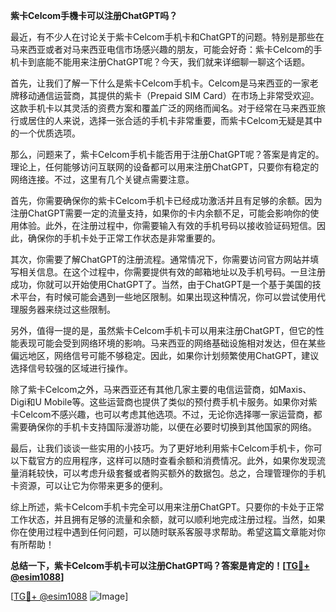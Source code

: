 **紫卡Celcom手機卡可以注册ChatGPT吗？**

最近，有不少人在讨论关于紫卡Celcom手机卡和ChatGPT的问题。特别是那些在马来西亚或者对马来西亚电信市场感兴趣的朋友，可能会好奇：紫卡Celcom的手机卡到底能不能用来注册ChatGPT呢？今天，我们就来详细聊一聊这个话题。

首先，让我们了解一下什么是紫卡Celcom手机卡。Celcom是马来西亚的一家老牌移动通信运营商，其提供的紫卡（Prepaid SIM Card）在市场上非常受欢迎。这款手机卡以其灵活的资费方案和覆盖广泛的网络而闻名。对于经常在马来西亚旅行或居住的人来说，选择一张合适的手机卡非常重要，而紫卡Celcom无疑是其中的一个优质选项。

那么，问题来了，紫卡Celcom手机卡能否用于注册ChatGPT呢？答案是肯定的。理论上，任何能够访问互联网的设备都可以用来注册ChatGPT，只要你有稳定的网络连接。不过，这里有几个关键点需要注意。

首先，你需要确保你的紫卡Celcom手机卡已经成功激活并且有足够的余额。因为注册ChatGPT需要一定的流量支持，如果你的卡内余额不足，可能会影响你的使用体验。此外，在注册过程中，你需要输入有效的手机号码以接收验证码短信。因此，确保你的手机卡处于正常工作状态是非常重要的。

其次，你需要了解ChatGPT的注册流程。通常情况下，你需要访问官方网站并填写相关信息。在这个过程中，你需要提供有效的邮箱地址以及手机号码。一旦注册成功，你就可以开始使用ChatGPT了。当然，由于ChatGPT是一个基于美国的技术平台，有时候可能会遇到一些地区限制。如果出现这种情况，你可以尝试使用代理服务器来绕过这些限制。

另外，值得一提的是，虽然紫卡Celcom手机卡可以用来注册ChatGPT，但它的性能表现可能会受到网络环境的影响。马来西亚的网络基础设施相对发达，但在某些偏远地区，网络信号可能不够稳定。因此，如果你计划频繁使用ChatGPT，建议选择信号较强的区域进行操作。

除了紫卡Celcom之外，马来西亚还有其他几家主要的电信运营商，如Maxis、Digi和U Mobile等。这些运营商也提供了类似的预付费手机卡服务。如果你对紫卡Celcom不感兴趣，也可以考虑其他选项。不过，无论你选择哪一家运营商，都需要确保你的手机卡支持国际漫游功能，以便在必要时切换到其他国家的网络。

最后，让我们谈谈一些实用的小技巧。为了更好地利用紫卡Celcom手机卡，你可以下载官方的应用程序，这样可以随时查看余额和消费情况。此外，如果你发现流量消耗较快，可以考虑升级套餐或者购买额外的数据包。总之，合理管理你的手机卡资源，可以让它为你带来更多的便利。

综上所述，紫卡Celcom手机卡完全可以用来注册ChatGPT。只要你的卡处于正常工作状态，并且拥有足够的流量和余额，就可以顺利地完成注册过程。当然，如果你在使用过程中遇到任何问题，可以随时联系客服寻求帮助。希望这篇文章能对你有所帮助！

**总结一下，紫卡Celcom手机卡可以注册ChatGPT吗？答案是肯定的！[[TG💪+ @esim1088](https://t.me/s/esim1088)]**

[[TG💪+ @esim1088](https://t.me/s/esim1088) ![Image](https://i.postimg.cc/4NQfJmqS/Snipaste-2025-05-13-00-14-12.png)]